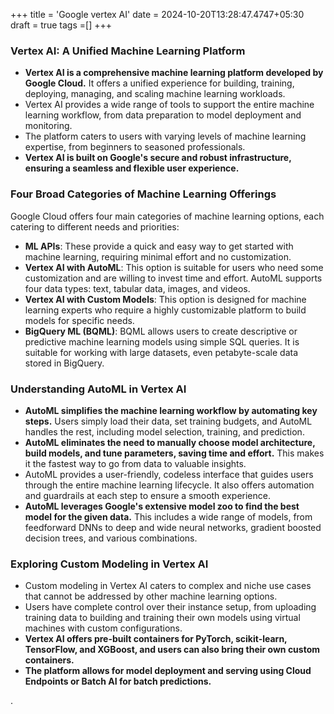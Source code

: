 +++
title = 'Google vertex AI'
date = 2024-10-20T13:28:47.4747+05:30
draft = true
tags =[]
+++ 
### Vertex AI: A Unified Machine Learning Platform

- **Vertex AI is a comprehensive machine learning platform developed by Google Cloud.** It offers a unified experience for building, training, deploying, managing, and scaling machine learning workloads.
- Vertex AI provides a wide range of tools to support the entire machine learning workflow, from data preparation to model deployment and monitoring.
- The platform caters to users with varying levels of machine learning expertise, from beginners to seasoned professionals.
- **Vertex AI is built on Google's secure and robust infrastructure, ensuring a seamless and flexible user experience.**

### Four Broad Categories of Machine Learning Offerings

Google Cloud offers four main categories of machine learning options, each catering to different needs and priorities:

- **ML APIs**: These provide a quick and easy way to get started with machine learning, requiring minimal effort and no customization.
- **Vertex AI with AutoML**: This option is suitable for users who need some customization and are willing to invest time and effort. AutoML supports four data types: text, tabular data, images, and videos.
- **Vertex AI with Custom Models**: This option is designed for machine learning experts who require a highly customizable platform to build models for specific needs.
- **BigQuery ML (BQML)**: BQML allows users to create descriptive or predictive machine learning models using simple SQL queries. It is suitable for working with large datasets, even petabyte-scale data stored in BigQuery.

### Understanding AutoML in Vertex AI

- **AutoML simplifies the machine learning workflow by automating key steps.** Users simply load their data, set training budgets, and AutoML handles the rest, including model selection, training, and prediction.
- **AutoML eliminates the need to manually choose model architecture, build models, and tune parameters, saving time and effort.** This makes it the fastest way to go from data to valuable insights.
- AutoML provides a user-friendly, codeless interface that guides users through the entire machine learning lifecycle. It also offers automation and guardrails at each step to ensure a smooth experience.
- **AutoML leverages Google's extensive model zoo to find the best model for the given data.** This includes a wide range of models, from feedforward DNNs to deep and wide neural networks, gradient boosted decision trees, and various combinations.

### Exploring Custom Modeling in Vertex AI

- Custom modeling in Vertex AI caters to complex and niche use cases that cannot be addressed by other machine learning options.
- Users have complete control over their instance setup, from uploading training data to building and training their own models using virtual machines with custom configurations.
- **Vertex AI offers pre-built containers for PyTorch, scikit-learn, TensorFlow, and XGBoost, and users can also bring their own custom containers.**
- **The platform allows for model deployment and serving using Cloud Endpoints or Batch AI for batch predictions.**


.